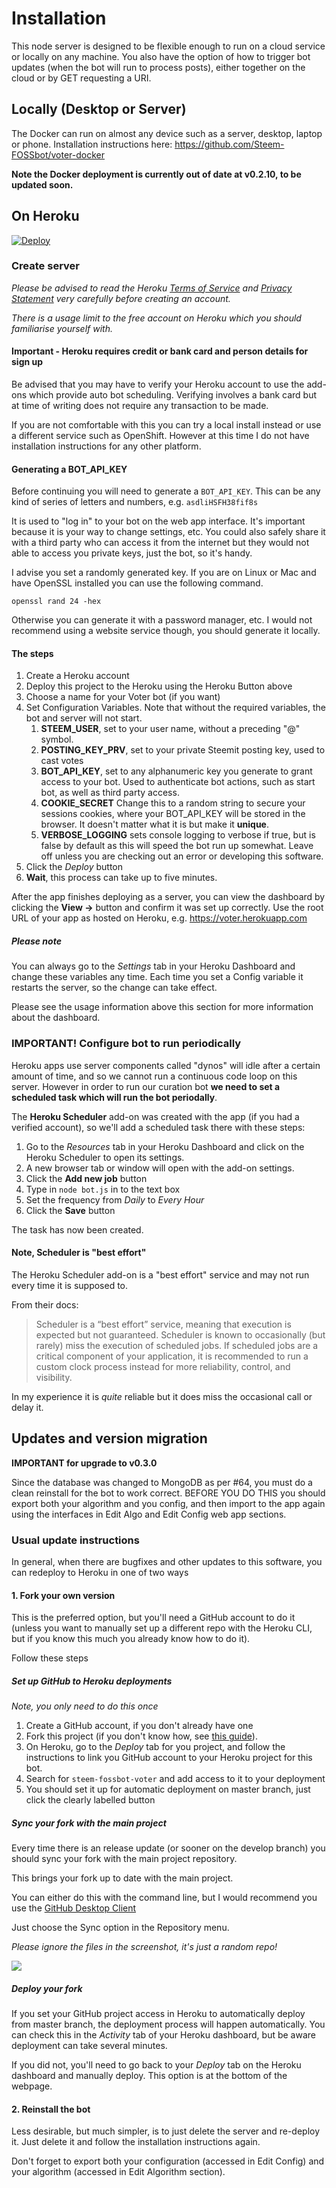 # Installation

This node server is designed to be flexible enough to run on a cloud service or locally on any machine. You also have the option of how to trigger bot updates (when the bot will run to process posts), either together on the cloud or by GET requesting a URI.

## Locally (Desktop or Server)

The Docker can run on almost any device such as a server, desktop, laptop or phone.
Installation instructions here: https://github.com/Steem-FOSSbot/voter-docker

**Note the Docker deployment is currently out of date at v0.2.10, to be updated soon.**


## On Heroku

[![Deploy](https://www.herokucdn.com/deploy/button.png)](https://heroku.com/deploy?template=https://github.com/Steem-FOSSbot/steem-fossbot-voter)

### Create server

_Please be advised to read the Heroku [Terms of Service](https://www.heroku.com/policy/tos) and [Privacy Statement](https://www.heroku.com/policy/privacy) very carefully before creating an account._

_There is a usage limit to the free account on Heroku which you should
familiarise yourself with._

#### Important - Heroku requires credit or bank card and person details for sign up

Be advised that you may have to verify your Heroku account to use the
add-ons which provide auto bot scheduling. Verifying
involves a bank card but at time of writing does not require any transaction
to be made.

If you are not comfortable with this you can try a local install instead
or use a different service such as OpenShift. However at this time I do
not have installation instructions for any other platform.

#### Generating a BOT_API_KEY

Before continuing you will need to generate a ```BOT_API_KEY```. This can
 be any kind of series of letters and numbers, e.g. ```asdliHSFH38fif8s```

It is used to "log in" to your bot on the web app interface. It's
important because it is your way to change settings, etc. You could also
safely share it with a third party who can access it from the internet but
they would not able to access you private keys, just the bot, so it's
handy.

I advise you set a randomly generated key. If you are on Linux or Mac and
 have OpenSSL installed you can use the following command.

```openssl rand 24 -hex```

Otherwise you can generate it with a password manager, etc. I would not
recommend using a website service though, you should generate it locally.

#### The steps

1. Create a Heroku account
2. Deploy this project to the Heroku using the Heroku Button above
3. Choose a name for your Voter bot (if you want)
4. Set Configuration Variables. Note that without the required variables, the bot and server will not start.
	1. **STEEM_USER**, set to your user name, without a preceding "@" symbol.
	2. **POSTING_KEY_PRV**, set to your private Steemit posting key, used to cast votes
	3. **BOT_API_KEY**, set to any alphanumeric key you generate to grant access to your bot. Used to authenticate bot actions, such as start bot, as well as third party access.
	4. **COOKIE_SECRET** Change this to a random string to secure your sessions cookies, where your BOT_API_KEY will be stored in the browser. It doesn't matter what it is but make it **unique**.
	5. **VERBOSE_LOGGING** sets console logging to verbose if true, but is false by default as this will speed the bot run up somewhat. Leave off unless you are checking out an error or developing this software.
5. Click the _Deploy_ button
6. **Wait**, this process can take up to five minutes.

After the app finishes deploying as a server, you can view the dashboard by clicking the **View ->** button and confirm it was set up correctly. Use the root URL of your app as hosted on Heroku, e.g. https://voter.herokuapp.com

##### Please note

You can always go to the _Settings_ tab in your Heroku Dashboard and change these variables any time. Each time you set a Config variable it restarts the server, so the change can take effect.

Please see the usage information above this section for more information about the dashboard.

### IMPORTANT! Configure bot to run periodically

Heroku apps use server components called "dynos" will idle after a certain amount of time, and so we cannot run a continuous code loop on this server. However in order to run our curation bot **we need to set a scheduled task which will run the bot periodally**.

The **Heroku Scheduler** add-on was created with the app (if you had a verified account), so we'll add a scheduled task there with these steps:

1. Go to the _Resources_ tab in your Heroku Dashboard and click on the Heroku Scheduler to open its settings.
2. A new browser tab or window will open with the add-on settings.
3. Click the **Add new job** button
4. Type in ```node bot.js``` in to the text box
5. Set the frequency from _Daily_ to _Every Hour_
6. Click the **Save** button

The task has now been created.

#### Note, Scheduler is "best effort"

The Heroku Scheduler add-on is a "best effort" service and may not run every time it is supposed to.

From their docs:

> Scheduler is a “best effort” service, meaning that execution is expected but not guaranteed. Scheduler is known to occasionally (but rarely) miss the execution of scheduled jobs. If scheduled jobs are a critical component of your application, it is recommended to run a custom clock process instead for more reliability, control, and visibility.

In my experience it is _quite_ reliable but it does miss the occasional
call or delay it.

## Updates and version migration

**IMPORTANT for upgrade to v0.3.0**

Since the database was changed to MongoDB as per #64, you must do a clean reinstall for the bot to work correct. BEFORE YOU DO THIS you should export both your algorithm and you config, and then import to the app again using the interfaces in Edit Algo and Edit Config web app sections.

### Usual update instructions

In general, when there are bugfixes and other updates to this software, you can redeploy to Heroku in one of two ways

#### 1. Fork your own version

This is the preferred option, but you'll need a GitHub account to do it (unless you want to manually set up a different repo with the Heroku CLI, but if you know this much you already know how to do it).

Follow these steps

##### Set up GitHub to Heroku deployments

_Note, you only need to do this once_

1. Create a GitHub account, if you don't already have one
2. Fork this project (if you don't know how, see [this guide](https://help.github.com/articles/fork-a-repo/)).
3. On Heroku, go to the _Deploy_ tab for you project, and follow the instructions to link you GitHub account to your Heroku project for this bot.
4. Search for ```steem-fossbot-voter``` and add access to it to your deployment
5. You should set it up for automatic deployment on master branch, just click the clearly labelled button

##### Sync your fork with the main project

Every time there is an release update (or sooner on the develop branch) you should sync your fork with the main project repository.

This brings your fork up to date with the main project.

You can either do this with the command line, but I would recommend you use the [GitHub Desktop Client](https://desktop.github.com/)

Just choose the Sync option in the Repository menu.

_Please ignore the files in the screenshot, it's just a random repo!_

![](/img/github-desktop-sync.png)

##### Deploy your fork

If you set your GitHub project access in Heroku to automatically deploy from master branch, the deployment process will happen automatically. You can check this in the _Activity_ tab of your Heroku dashboard, but be aware deployment can take several minutes.

If you did not, you'll need to go back to your _Deploy_ tab on the Heroku dashboard and manually deploy. This option is at the bottom of the webpage.

#### 2. Reinstall the bot

Less desirable, but much simpler, is to just delete the server and re-deploy it. Just delete it and follow the installation instructions again.

Don't forget to export both your configuration (accessed in Edit Config) and your algorithm (accessed in Edit Algorithm section).
